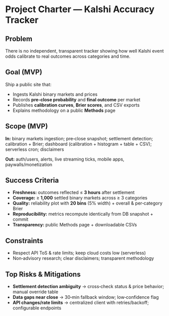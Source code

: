 # Project Charter — Kalshi Accuracy Tracker

## Problem

There is no independent, transparent tracker showing how well Kalshi event odds calibrate to real outcomes across categories and time.

## Goal (MVP)

Ship a public site that:

- Ingests Kalshi binary markets and prices
- Records **pre‑close probability** and **final outcome** per market
- Publishes **calibration curves**, **Brier scores**, and CSV exports
- Explains methodology on a public **Methods** page

## Scope (MVP)

**In:** binary markets ingestion; pre‑close snapshot; settlement detection; calibration + Brier; dashboard (calibration + histogram + table + CSV); serverless cron; disclaimers

**Out:** auth/users, alerts, live streaming ticks, mobile apps, paywalls/monetization

## Success Criteria

- **Freshness:** outcomes reflected ≤ **3 hours** after settlement
- **Coverage:** ≥ **1,000** settled binary markets across ≥ 3 categories
- **Quality:** reliability plot with **20 bins** (5% width) + overall & per‑category Brier
- **Reproducibility:** metrics recompute identically from DB snapshot + commit
- **Transparency:** public Methods page + downloadable CSVs

## Constraints

- Respect API ToS & rate limits; keep cloud costs low (serverless)
- Non‑advisory research; clear disclaimers; transparent methodology

## Top Risks & Mitigations

- **Settlement detection ambiguity** → cross‑check status & price behavior; manual override table
- **Data gaps near close** → 30‑min fallback window; low‑confidence flag
- **API changes/rate limits** → centralized client with retries/backoff; configurable endpoints
